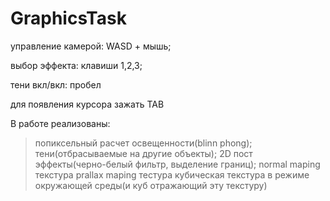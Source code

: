 # GraphicsTask

управление камерой:
WASD + мышь;

выбор эффекта:
клавиши 1,2,3;

тени вкл/вкл:
пробел

для появления курсора зажать TAB

В работе реализованы:
> попиксельный расчет освещенности(blinn phong);
> тени(отбрасываемые на другие объекты);
> 2D пост эффекты(черно-белый фильтр, выделение границ);
> normal maping текстура
> prallax maping тестура
> кубическая текстура в режиме окружающей среды(и куб отражающий эту текстуру)
